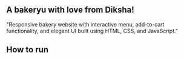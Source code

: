 ## A bakeryu with love from Diksha!

"Responsive bakery website with interactive menu, add-to-cart functionality, and elegant UI built using HTML, CSS, and JavaScript."

## How to run

